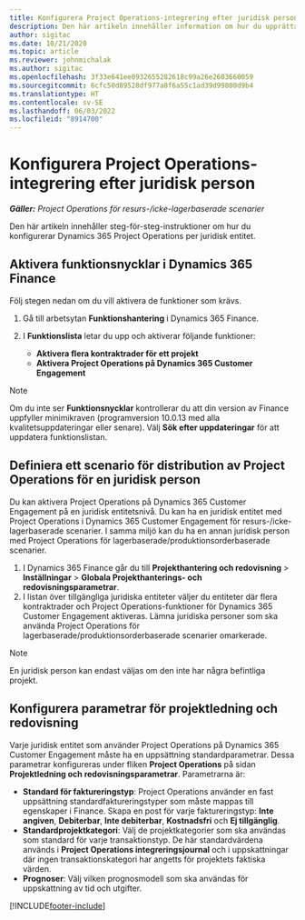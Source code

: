 ```yaml
---
title: Konfigurera Project Operations-integrering efter juridisk person
description: Den här artikeln innehåller information om hur du upprättar integrering av en juridisk entitet i Project Operations.
author: sigitac
ms.date: 10/21/2020
ms.topic: article
ms.reviewer: johnmichalak
ms.author: sigitac
ms.openlocfilehash: 3f33e641ee0932655282618c99a26e2603660059
ms.sourcegitcommit: 6cfc50d89528df977a8f6a55c1ad39d99800d9b4
ms.translationtype: HT
ms.contentlocale: sv-SE
ms.lasthandoff: 06/03/2022
ms.locfileid: "8914700"
---
```

# <a name="configure-project-operations-integration-per-legal-entity"></a>Konfigurera Project Operations-integrering efter juridisk person 

_**Gäller:** Project Operations för resurs-/icke-lagerbaserade scenarier_

Den här artikeln innehåller steg-för-steg-instruktioner om hur du konfigurerar Dynamics 365 Project Operations per juridisk entitet.

## <a name="enable-feature-keys-in-dynamics-365-finance"></a>Aktivera funktionsnycklar i Dynamics 365 Finance

Följ stegen nedan om du vill aktivera de funktioner som krävs.

1. Gå till arbetsytan **Funktionshantering** i Dynamics 365 Finance.
2. I **Funktionslista** letar du upp och aktiverar följande funktioner:
  
    - **Aktivera flera kontraktrader för ett projekt**
    - **Aktivera Project Operations på Dynamics 365 Customer Engagement**

> [!NOTE]
> Om du inte ser **Funktionsnycklar** kontrollerar du att din version av Finance uppfyller minimikraven (programversion 10.0.13 med alla kvalitetsuppdateringar eller senare). Välj **Sök efter uppdateringar** för att uppdatera funktionslistan.

## <a name="define-the-project-operations-deployment-scenario-for-a-legal-entity"></a>Definiera ett scenario för distribution av Project Operations för en juridisk person

Du kan aktivera Project Operations på Dynamics 365 Customer Engagement på en juridisk entitetsnivå. Du kan ha en juridisk entitet med Project Operations i Dynamics 365 Customer Engagement för resurs-/icke-lagerbaserade scenarier. I samma miljö kan du ha en annan juridisk person med Project Operations för lagerbaserade/produktionsorderbaserade scenarier.

1. I Dynamics 365 Finance går du till **Projekthantering och redovisning** > **Inställningar** > **Globala Projekthanterings- och redovisningsparametrar**.
2. I listan över tillgängliga juridiska entiteter väljer du entiteter där flera kontraktrader och Project Operations-funktioner för Dynamics 365 Customer Engagement aktiveras. Lämna juridiska personer som ska använda Project Operations för lagerbaserade/produktionsorderbaserade scenarier omarkerade.

> [!NOTE]
> En juridisk person kan endast väljas om den inte har några befintliga projekt.

## <a name="configure-project-management-and-accounting-parameters"></a>Konfigurera parametrar för projektledning och redovisning

Varje juridisk entitet som använder Project Operations på Dynamics 365 Customer Engagement måste ha en uppsättning standardparametrar. Dessa parametrar konfigureras under fliken **Project Operations** på sidan **Projektledning och redovisningsparametrar**. Parametrarna är:

  - **Standard för faktureringstyp**: Project Operations använder en fast uppsättning standardfaktureringstyper som måste mappas till egenskaper i Finance. Skapa en post för varje faktureringstyp: **Inte angiven**, **Debiterbar**, **Inte debiterbar**, **Kostnadsfri** och **Ej tillgänglig**.
  - **Standardprojektkategori**: Välj de projektkategorier som ska användas som standard för varje transaktionstyp. De här standardvärdena används i **Project Operations integreringsjournal** och i uppskattningar där ingen transaktionskategori har angetts för projektets faktiska värden.
  - **Prognoser**: Välj vilken prognosmodell som ska användas för uppskattning av tid och utgifter.


[!INCLUDE[footer-include](../includes/footer-banner.md)]